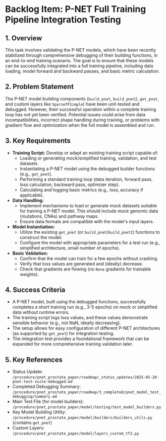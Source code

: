 # Backlog Item: P-NET Full Training Pipeline Integration Testing

## 1. Overview
This task involves validating the P-NET models, which have been recently stabilized through comprehensive debugging of their building functions, in an end-to-end training scenario. The goal is to ensure that these models can be successfully integrated into a full training pipeline, including data loading, model forward and backward passes, and basic metric calculation.

## 2. Problem Statement
The P-NET model building components (`build_pnet`, `build_pnet2`, `get_pnet`, and custom layers like `SparseTFSimple`) have been unit-tested and debugged. However, their successful operation within a complete training loop has not yet been verified. Potential issues could arise from data incompatibilities, incorrect shape handling during training, or problems with gradient flow and optimization when the full model is assembled and run.

## 3. Key Requirements
*   **Training Script:** Develop or adapt an existing training script capable of:
    *   Loading or generating mock/simplified training, validation, and test datasets.
    *   Instantiating a P-NET model using the debugged builder functions (e.g., `get_pnet`).
    *   Performing a standard training loop (data iteration, forward pass, loss calculation, backward pass, optimizer step).
    *   Calculating and logging basic metrics (e.g., loss, accuracy if applicable).
*   **Data Handling:**
    *   Implement mechanisms to load or generate mock datasets suitable for training a P-NET model. This should include mock genomic data (mutations, CNAs) and pathway maps.
    *   Ensure data formats are compatible with the model's input layers.
*   **Model Instantiation:**
    *   Utilize the existing `get_pnet` (or `build_pnet`/`build_pnet2`) functions to construct the model.
    *   Configure the model with appropriate parameters for a test run (e.g., simplified architecture, small number of epochs).
*   **Basic Validation:**
    *   Confirm that the model can train for a few epochs without crashing.
    *   Verify that loss values are generated and (ideally) decrease.
    *   Check that gradients are flowing (no `None` gradients for trainable weights).

## 4. Success Criteria
*   A P-NET model, built using the debugged functions, successfully completes a short training run (e.g., 3-5 epochs) on mock or simplified data without runtime errors.
*   The training script logs loss values, and these values demonstrate sensible behavior (e.g., not NaN, ideally decreasing).
*   The setup allows for easy configuration of different P-NET architectures (as supported by `get_pnet`) for integration testing.
*   The integration test provides a foundational framework that can be expanded for more comprehensive training validation later.

## 5. Key References
*   Status Update: `/procedure/pnet_prostate_paper/roadmap/_status_updates/2025-05-28-pnet-test-suite-debugged.md`
*   Completed Debugging Summary: `/procedure/pnet_prostate_paper/roadmap/3_completed/pnet_model_test_debugging/summary.md`
*   Main Test File (for model builders): `/procedure/pnet_prostate_paper/model/testing/test_model_builders.py`
*   Key Model Building Utility: `/procedure/pnet_prostate_paper/model/builders/builders_utils.py` (contains `get_pnet`)
*   Custom Layers: `/procedure/pnet_prostate_paper/model/layers_custom_tf2.py`

